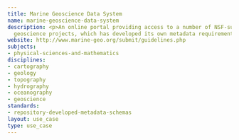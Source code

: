 ```yaml
---
title: Marine Geoscience Data System
name: marine-geoscience-data-system
description: <p>An online portal providing access to a number of NSF-supported marine
  geoscience projects, which has developed its own metadata requirements.</p>
website: http://www.marine-geo.org/submit/guidelines.php
subjects:
- physical-sciences-and-mathematics
disciplines:
- cartography
- geology
- topography
- hydrography
- oceanography
- geoscience
standards:
- repository-developed-metadata-schemas
layout: use_case
type: use_case
---
```


